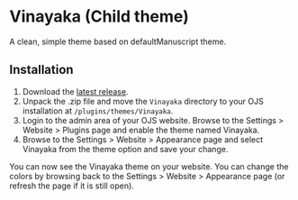 # Vinayaka (Child theme)

A clean, simple theme based on defaultManuscript theme.

## Installation

1. Download the [latest release](https://github.com/imchetanyadav/vinayaka-ojs-theme.git).
2. Unpack the .zip file and move the `Vinayaka` directory to your OJS installation at `/plugins/themes/Vinayaka`.
3. Login to the admin area of your OJS website. Browse to the Settings > Website > Plugins page and enable the theme named Vinayaka.
4. Browse to the Settings > Website > Appearance page and select Vinayaka from the theme option and save your change.

You can now see the Vinayaka theme on your website. You can change the colors by browsing back to the Settings > Website > Appearance page (or refresh the page if it is still open).
